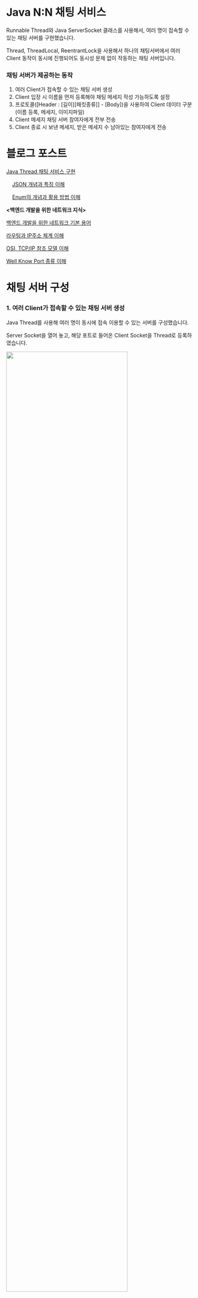 # Java N:N 채팅 서비스
Runnable Thread와 Java ServerSocket 클래스를 사용해서, 여러 명이 접속할 수 있는 채팅 서버를 구현했습니다.

Thread, ThreadLocal, ReentrantLock을 사용해서 하나의 채팅서버에서 여러 Client 동작이 동시에 진행되어도 동시성 문제 없이 작동하는 채팅 서버입니다.

### 채팅 서버가 제공하는 동작
1. 여러 Client가 접속할 수 있는 채팅 서버 생성
2. Client 입장 시 이름을 먼저 등록해야 채팅 메세지 작성 가능하도록 설정
3. 프로토콜([Header : [길이][패킷종류]] - [Body])을 사용하여 Client 데이터 구분 (이름 등록, 메세지, 이미지파일)
4. Client 메세지 채팅 서버 참여자에게 전부 전송
5. Client 종료 시 보낸 메세지, 받은 메세지 수 남아있는 참여자에게 전송

# 블로그 포스트
[Java Thread 채팅 서비스 구현](https://coding-business.tistory.com/111)
    
&nbsp;&nbsp;&nbsp;&nbsp;[JSON 개념과 특징 이해](https://coding-business.tistory.com/5)

&nbsp;&nbsp;&nbsp;&nbsp;[Enum의 개념과 활용 방법 이해](https://coding-business.tistory.com/8)
    


**<백엔드 개발을 위한 네트워크 지식>**

[백엔드 개발을 위한 네트워크 기본 용어](https://coding-business.tistory.com/113)

[라우팅과 IP주소 체계 이해](https://coding-business.tistory.com/110)

[OSI, TCP/IP 참조 모델 이해](https://coding-business.tistory.com/2)

[Well Know Port 종류 이해](https://coding-business.tistory.com/114)


# 채팅 서버 구성
### 1. 여러 Client가 접속할 수 있는 채팅 서버 생성
Java Thread를 사용해 여러 명이 동시에 접속 이용할 수 있는 서버를 구성했습니다.

Server Socket을 열어 놓고, 해당 포트로 들어온 Client Socket을 Thread로 등록하였습니다.

<img width="80%" src="https://blog.kakaocdn.net/dn/mWDS6/btsd0o1yGu4/n1GHVjJDY5irPoBftWuR2K/img.gif"/>

[동작 로직 설명](https://coding-business.tistory.com/111#%EC%97%AC%EB%9F%AC-client%EA%B0%80-%EC%A0%91%EC%86%8D%ED%95%A0-%EC%88%98-%EC%9E%88%EB%8A%94-%EC%84%9C%EB%B2%84-%EC%83%9D%EC%84%B1)

### 2. Client 입장 시 이름을 먼저 등록해야 채팅 메세지 작성 가능하도록 설정
Client는 채팅 서버에 입장할 대 먼저 이름을 등록해야 채팅에 참여할 수 있습니다.

이름을 등록한 후에 채팅을 작성하면 등록한 이름과 작성한 메세지가 자신과 참여자에게 전달됩니다.

<img width="80%" src="https://blog.kakaocdn.net/dn/cojlcs/btsd5X2KDBe/6z4b5VahQluPNyxvotSI01/img.gif">

[동작 로직 설명](https://coding-business.tistory.com/111#client-%EC%9E%85%EC%9E%A5-%EC%8B%9C-%EC%9D%B4%EB%A6%84%EC%9D%84-%EB%A8%BC%EC%A0%80-%EB%93%B1%EB%A1%9D%ED%95%B4%EC%95%BC-%EC%B1%84%ED%8C%85-%EB%A9%94%EC%84%B8%EC%A7%80-%EC%9E%91%EC%84%B1-%EA%B0%80%EB%8A%A5%ED%95%98%EB%8F%84%EB%A1%9D-%EC%84%A4%EC%A0%95)

### 3. 프로토콜([Header : [길이][패킷종류]] - [Body])을 사용하여 Client 데이터 구분 (이름 등록, 메세지, 이미지파일)
<img width="80%" src="https://img1.daumcdn.net/thumb/R1280x0/?scode=mtistory2&fname=https%3A%2F%2Fblog.kakaocdn.net%2Fdn%2F31lXI%2FbtsdZNtPlda%2FgkbfCBhi0xNTk7CWIY10aK%2Fimg.png">

위 바이트 배열은 이름을 등록을 위한 Client Data이고,

아래 바이트 배열은 Client의 메세지 데이터입니다.

단순 바이트 배열로는 데이터가 메세지인지 사진인지 이름인지 파악할 수 없습니다.

<img width="80%" src="https://img1.daumcdn.net/thumb/R1280x0/?scode=mtistory2&fname=https%3A%2F%2Fblog.kakaocdn.net%2Fdn%2Fnd37J%2FbtsdZz3HSSe%2FHOJuNtSsCge6BQGskfcTyK%2Fimg.png">


그래서 Client와 Server가 상호 협의한 프로토콜을 이용해서 해당 데이터가 어떤 데이터인지 파악할 수 있도록 했습니다.

제가 사용한 프로토콜은\[Header : \[길이(4바이트)\]\[패킷 종류(4바이트)\]\] \[Body\]입니다.

먼저 고정된 길이의 8바이트 헤더를 통해 다음에 오는 Body 데이터의 종류(메세지,이름,사진)와 길이를 파악해 데이터를 잘 저장하고 서버가 타입 별 처리를 할 수 있습니다.

<img width="80%" src="https://blog.kakaocdn.net/dn/qXDQL/btsd0RWHIfB/jkqFNcc4NZHF8fewDJXnT1/img.gif">

[동작 로직 설명](https://coding-business.tistory.com/111#header%EC%99%80-body%EB%A1%9C-%EA%B5%AC%EC%84%B1%EB%90%9C-%ED%98%95%ED%83%9C%EC%9D%98-%ED%94%84%EB%A1%9C%ED%86%A0%EC%BD%9C%EC%9D%84-%EA%B5%AC%ED%98%84%ED%95%98%EC%97%AC-%EB%8B%A4%EC%96%91%ED%95%9C-%EC%A2%85%EB%A5%98%EC%99%80-%EA%B8%B8%EC%9D%B4%EC%9D%98-%EB%8D%B0%EC%9D%B4%ED%84%B0%EB%A5%BC-%ED%86%B5%EC%8B%A0-%EC%9D%B4%EB%A6%84-%EB%93%B1%EB%A1%9D,-%EB%AC%B8%EC%9E%90-%EB%A9%94%EC%84%B8%EC%A7%80,-%EC%9D%B4%EB%AF%B8%EC%A7%80%ED%8C%8C%EC%9D%BC)

### 4. Client 메세지 채팅 서버 참여자에게 전송
Client가 작성한 메세지를 Server 채팅 방에서 참여한 모든 Client에게 전송합니다.

Client에서 넘어온 메세지를 가공해 Server의 Client 해시 목록을 사용하여 전체에 보낼 수 있습니다.

<img width="80%" src="https://blog.kakaocdn.net/dn/dIQI3j/btsdZ00XYvP/khIu1k6w9vmDXWJDmZz5ek/img.gif">

[동작 로직 설명](https://coding-business.tistory.com/111#client-%EB%A9%94%EC%84%B8%EC%A7%80-%EC%B1%84%ED%8C%85-%EC%84%9C%EB%B2%84-%EC%B0%B8%EC%97%AC%EC%9E%90%EC%97%90%EA%B2%8C-%EC%A0%84%EB%B6%80-%EB%B3%B4%EB%82%B4%EA%B8%B0)

### 5. Client 종료 시 보낸 메세지, 받은 메세지 수 남아있는 참여자에게 전송
서버에서 Client가 보낸 메세지 수와 받은 메세지 수 정보를 저장하고 있습니다.

Client가 나가게 되면 계속 접속해 있는 유저들에게 Client가 나갔다는 메세지를 보냅니다.

종료 메세지와 함께 나간 Client가 보낸 메세지 수와 받은 메세지 수를 함께 전송합니다.

받은 메세지 수를 여러 스레드 상황에서 안전하게 보장하기 위해서 ReetrantLock과 HashMap을 사용하고 보낸 메세지 수를 안전하게 보장하기 위해서 ThreadLocal을 설정합니다.

<img width="80%" src="https://blog.kakaocdn.net/dn/bkeofQ/btsgDKaAx9Y/DXNrIFmRlR8vpJJ098PleK/img.gif">

[동작 로직 설명](https://coding-business.tistory.com/111#client-%EC%A2%85%EB%A3%8C-%EC%8B%9C-%EB%B3%B4%EB%82%B8-%EB%A9%94%EC%84%B8%EC%A7%80,-%EB%B0%9B%EC%9D%80-%EB%A9%94%EC%84%B8%EC%A7%80-%EC%88%98-%EB%82%A8%EC%95%84%EC%9E%88%EB%8A%94-%EC%B0%B8%EC%97%AC%EC%9E%90%EC%97%90%EA%B2%8C-%EB%B3%B4%EB%82%B4%EA%B8%B0)
